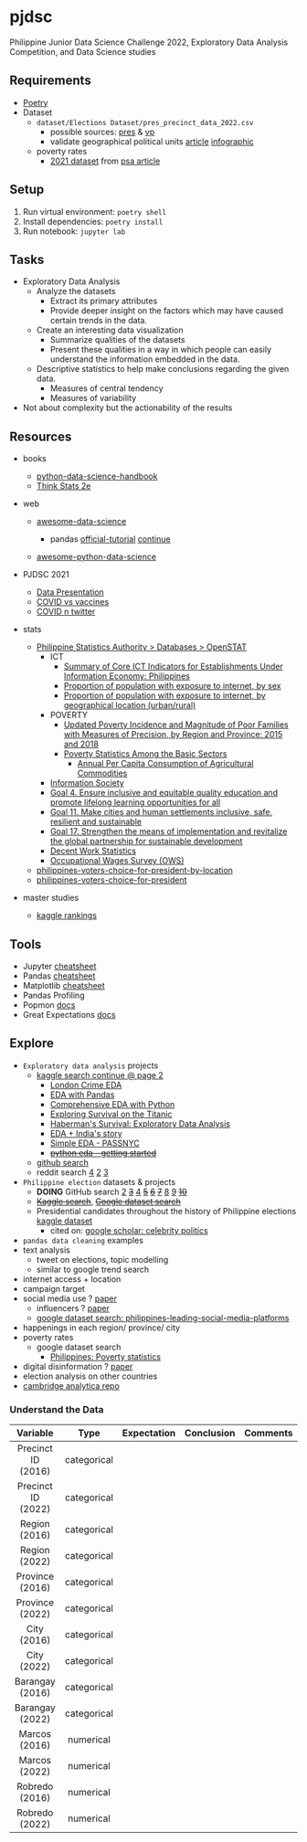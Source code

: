 # pjdsc
Philippine Junior Data Science Challenge 2022, Exploratory Data Analysis Competition, and Data Science studies



## Requirements

- [Poetry](https://python-poetry.org/docs/#installation)
- Dataset
  - `dataset/Elections Dataset/pres_precinct_data_2022.csv`
    - possible sources: [pres](https://figshare.com/articles/dataset/2022_Presidential_Elections_Data/19755469) & [vp](https://figshare.com/articles/dataset/2016_Philippine_vice-presidential_elections_precinct-level_data/3380116/1)
    - validate geographical political units [article](https://psa.gov.ph/classification/psgc/?q=psgc/luzon) [infographic](https://psa.gov.ph/classification/psgc/downloads/Q42021%20PSGC%20Infographics.PNG) 
  - poverty rates
    - [2021 dataset](https://data.humdata.org/dataset/philippines-poverty-statistics) from [psa article](https://psa.gov.ph/poverty-press-releases/nid/165535)



## Setup

1. Run virtual environment: `poetry shell`
2. Install dependencies: `poetry install`
3. Run notebook: `jupyter lab`



## Tasks

- Exploratory Data Analysis
  - Analyze the datasets
    - Extract its primary attributes
    - Provide deeper insight on the factors which may have caused
      certain trends in the data.
  - Create an interesting data visualization
    - Summarize qualities of the datasets
    - Present these qualities in a way in which people can easily understand the information embedded in the data.
  - Descriptive statistics to help make conclusions regarding the given data.
    - Measures of central tendency
    - Measures of variability
- Not about complexity but the actionability of the results



## Resources

- books
  - [python-data-science-handbook](https://jakevdp.github.io/PythonDataScienceHandbook/)
  - [Think Stats 2e](https://greenteapress.com/wp/think-stats-2e/)
- web
  - [awesome-data-science](https://github.com/academic/awesome-datascience)
    - pandas [official-tutorial](https://pandas.pydata.org/docs/getting_started/intro_tutorials/01_table_oriented.html)  [continue](https://pandas.pydata.org/docs/getting_started/intro_tutorials/07_reshape_table_layout.html)

  - [awesome-python-data-science](https://github.com/krzjoa/awesome-python-data-science)
- PJDSC 2021
  - [Data Presentation](https://www.facebook.com/watch/live/?ref=watch_permalink&v=2808769679439848)
  - [COVID vs vaccines](https://github.com/bullybutcher/PJDSC/blob/main/pjdscFINAL.pdf)
  - [COVID n twitter](https://github.com/tkmanabat/Philippine-Junior-Data-Science-Challenge)
- stats
  - [Philippine Statistics Authority > Databases > OpenSTAT](https://openstat.psa.gov.ph/)
    - ICT
      - [Summary of Core ICT Indicators for Establishments Under Information Economy: Philippines](https://openstat.psa.gov.ph/PXWeb/pxweb/en/DB/DB__3F/0013F4BSIC1.px/?rxid=bdf9d8da-96f1-4100-ae09-18cb3eaeb313)
      - [ Proportion of population with exposure to internet, by sex](https://openstat.psa.gov.ph/PXWeb/pxweb/en/DB/DB__3I__G04/0103I3D0441.px/?rxid=d9acf888-b3db-4a98-ae19-54fa34bc967b)
      - [Proportion of population with exposure to internet, by geographical location (urban/rural)](https://openstat.psa.gov.ph/PXWeb/pxweb/en/DB/DB__3I__G04/0203I3D0441.px/?rxid=d9acf888-b3db-4a98-ae19-54fa34bc967b)
    - POVERTY
      - [Updated Poverty Incidence and Magnitude of Poor Families with Measures of Precision, by Region and Province: 2015 and 2018](https://openstat.psa.gov.ph/PXWeb/pxweb/en/DB/DB__1E__FY/0011E3DPS01.px/?rxid=6e545b28-acef-4c17-b0d1-864e5293cc12)
      - [Poverty Statistics Among the Basic Sectors](https://openstat.psa.gov.ph/PXWeb/pxweb/en/DB/DB__1E__BS/?tablelist=true)
        - [Annual Per Capita Consumption of Agricultural Commodities](https://openstat.psa.gov.ph/PXWeb/pxweb/en/DB/DB__1E__FD/?tablelist=true)
    - [Information Society](https://openstat.psa.gov.ph/PXWeb/pxweb/en/DB/DB__3F/?tablelist=true&rxid=bdf9d8da-96f1-4100-ae09-18cb3eaeb313)
    - [Goal 4. Ensure inclusive and equitable quality education and promote lifelong learning opportunities for all](https://openstat.psa.gov.ph/PXWeb/pxweb/en/DB/DB__3I__G04/?tablelist=true)
    - [Goal 11. Make cities and human settlements inclusive, safe, resilient and sustainable](https://openstat.psa.gov.ph/PXWeb/pxweb/en/DB/DB__3I__G11/?tablelist=true)
    - [Goal 17. Strengthen the means of implementation and revitalize the global partnership for sustainable development](https://openstat.psa.gov.ph/PXWeb/pxweb/en/DB/DB__3I__G17/?tablelist=true)
    - [Decent Work Statistics](https://openstat.psa.gov.ph/Featured/Decent-Work-Statistics-Philippines/Decent-Work-Statistics)
    - [Occupational Wages Survey (OWS)](https://openstat.psa.gov.ph/PXWeb/pxweb/en/DB/DB__1B__OWS/?tablelist=true)
  - [philippines-voters-choice-for-president-by-location](https://www.statista.com/statistics/1307769/philippines-voters-choice-for-president-by-location/)
  - [philippines-voters-choice-for-president](https://www.statista.com/statistics/1307754/philippines-voters-choice-for-president/)
- master studies


  - [kaggle rankings](https://www.kaggle.com/rankings?group=notebooks&page=1&pageSize=20)

  

## Tools

- Jupyter [cheatsheet](https://blogs.ubc.ca/advancedgis/files/2020/11/Jupyter_Cheatsheet.pdf)
- Pandas [cheatsheet](https://pandas.pydata.org/Pandas_Cheat_Sheet.pdf)
- Matplotlib [cheatsheet](https://matplotlib.org/cheatsheets/_images/cheatsheets-1.png)
- Pandas Profiling
- Popmon [docs](https://popmon.readthedocs.io/)
- Great Expectations [docs](https://docs.greatexpectations.io/docs/)



## Explore

- `Exploratory data analysis` projects
  - [kaggle search continue @ page 2](https://www.kaggle.com/search?q=exploratory+data+analysis)
    - [London Crime EDA](https://www.kaggle.com/code/sw52099/london-crime-data-eda#conclusions)
    - [EDA with Pandas](https://www.kaggle.com/code/kashnitsky/topic-1-exploratory-data-analysis-with-pandas)
    - [Comprehensive EDA with Python](https://www.kaggle.com/code/pmarcelino/comprehensive-data-exploration-with-python/notebook)
    - [Exploring Survival on the Titanic](https://www.kaggle.com/code/mrisdal/exploring-survival-on-the-titanic/report)
    - [Haberman's Survival: Exploratory Data Analysis](https://www.kaggle.com/code/gokulkarthik/haberman-s-survival-exploratory-data-analysis)
    - [EDA + India's story](https://www.kaggle.com/code/ddigges/exploratory-data-analysis-india-s-story)
    - [Simple EDA - PASSNYC](https://www.kaggle.com/code/randylaosat/simple-exploratory-data-analysis-passnyc)
    - [~~python eda - getting started~~](https://www.kaggle.com/getting-started/173448)
  - [github search](https://github.com/search?q=exploratory+data+analysis)
  - reddit search [4](https://www.reddit.com/r/learnmachinelearning/comments/rv50th/exploratory_data_analysis/) [2](https://www.reddit.com/r/statistics/comments/m7110t/d_exploratory_data_analytics/) [3](https://www.reddit.com/r/datascience/comments/71g4zg/exploratory_data_analysis_book_recommendations/) 
- `Philippine election` datasets & projects 
  - **DOING** GitHub search [2](https://github.com/gpesleta/elections) [~~3~~](https://github.com/macoymejia/election_returns_philippines_2016) [4](https://github.com/avsolatorio/philippine-elections-2022) [~~5~~](https://github.com/daison12006013/the-2022-philippine-election-data) [~~6~~](https://github.com/mwdavids/2016-Philippines-Presidential-Map) [~~7~~](https://github.com/parkrain21/2022-PH-Elections) [8](https://github.com/oonrezak/election2019) [9](https://github.com/mgbgarcia/ph_vp_projections) [~~10~~](https://github.com/AstroMC98/GMA-Eleksyon-2022-Data)
  - [~~Kaggle search~~](https://www.kaggle.com/search?q=philippine+election), [~~Google dataset search~~](https://datasetsearch.research.google.com/search?src=0&query=philippine%20election&docid=L2cvMTFyczJubHk0NA%3D%3D)
  - Presidential candidates throughout the history of Philippine elections [kaggle dataset](https://www.kaggle.com/datasets/abeperez/ph-presidential-elections) 
    - cited on: [google scholar: celebrity politics](https://scholar.google.com/scholar?q=%22philippine%20presidential%20elections%22) 
- `pandas data cleaning` examples
- text analysis
  - tweet on elections, topic modelling
  - similar to google trend search
- internet access + location
- campaign target
- social media use ? [paper](https://medienorge.uib.no/files/Eksterne_pub/Pew-Research-Center_Global-Tech-Social-Media-Use_2018.06.19.pdf)
  - influencers ? [paper](https://ijoc.org/index.php/ijoc/article/viewFile/9615/2634) 
  - [google dataset search: philippines-leading-social-media-platforms](https://www.statista.com/statistics/1127983/philippines-leading-social-media-platforms/)
- happenings in each region/ province/ city
- poverty rates
  - google dataset search
    - [Philippines: Poverty statistics](https://data.humdata.org/dataset/philippines-poverty-statistics#)
- digital disinformation ? [paper](https://www.academia.edu/40190235/Tracking_Digital_Disinformation_in_the_2019_Philippine_Midterm_Election?from=cover_page)
- election analysis on other countries
- [cambridge analytica repo](https://github.com/gianmarcoricciarelli/the_facebook_scandal)



### Understand the Data

|      Variable      |    Type     | Expectation | Conclusion | Comments |
| :----------------: | :---------: | :---------: | :--------: | :------: |
| Precinct ID (2016) | categorical |             |            |          |
| Precinct ID (2022) | categorical |             |            |          |
|   Region (2016)    | categorical |             |            |          |
|   Region (2022)    | categorical |             |            |          |
|  Province (2016)   | categorical |             |            |          |
|  Province (2022)   | categorical |             |            |          |
|    City (2016)     | categorical |             |            |          |
|    City (2022)     | categorical |             |            |          |
|  Barangay (2016)   | categorical |             |            |          |
|  Barangay (2022)   | categorical |             |            |          |
|   Marcos (2016)    |  numerical  |             |            |          |
|   Marcos (2022)    |  numerical  |             |            |          |
|   Robredo (2016)   |  numerical  |             |            |          |
|   Robredo (2022)   |  numerical  |             |            |          |



